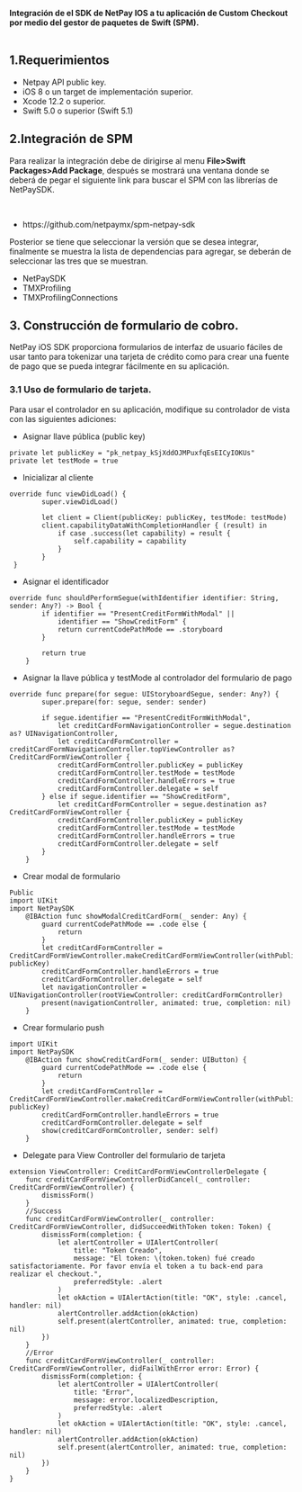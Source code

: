 **Integración de el SDK de NetPay IOS a tu aplicación de Custom Checkout por medio del gestor de paquetes de Swift (SPM).**
<br/><br/>
<h2>1.Requerimientos</h2>
<ul>
    <li>Netpay API public key.</li>
    <li>iOS 8 o un target de implementación superior.</li>
    <li>Xcode 12.2 o superior.</li>
    <li>Swift 5.0 o superior (Swift 5.1)</li>
</ul>
<h2>2.Integración de SPM</h2>
<p>Para realizar la integración debe de dirigirse al menu <b>File>Swift Packages>Add Package</b>, después se mostrará una ventana donde se deberá de pegar el siguiente link para buscar el SPM con las librerías de NetPaySDK.</p>
<br/>
<ul><li>https://github.com/netpaymx/spm-netpay-sdk</li></ul>
<p>Posterior se tiene que seleccionar la versión  que se desea integrar, finalmente se muestra la lista de dependencias para agregar, se deberán de seleccionar las tres que se muestran.</p>
<ul>
    <li>NetPaySDK</li>
    <li>TMXProfiling</li>
    <li>TMXProfilingConnections</li>
</ul>
<h2>3. Construcción de formulario de cobro.</h2>
<p>NetPay iOS SDK proporciona formularios de interfaz de usuario fáciles de usar tanto para tokenizar una tarjeta de crédito como para crear una fuente de pago que se pueda integrar fácilmente en su aplicación.</p>
<h3>3.1 Uso de formulario de tarjeta.</h3>
<p>Para usar el controlador en su aplicación, modifique su controlador de vista con las siguientes adiciones:</p>
<ul>
    <li>Asignar llave pública (public key)</li>
</ul>

    private let publicKey = "pk_netpay_kSjXddOJMPuxfqEsEICyIOKUs"
    private let testMode = true

<ul>
    <li>Inicializar al cliente</li>
</ul>

    override func viewDidLoad() {
            super.viewDidLoad()
    
            let client = Client(publicKey: publicKey, testMode: testMode)
            client.capabilityDataWithCompletionHandler { (result) in
                if case .success(let capability) = result {
                    self.capability = capability
                }
            }
     }

<ul>
    <li>Asignar el identificador</li>
</ul>

    override func shouldPerformSegue(withIdentifier identifier: String, sender: Any?) -> Bool {
            if identifier == "PresentCreditFormWithModal" ||
                identifier == "ShowCreditForm" {
                return currentCodePathMode == .storyboard
            }
    
            return true
        }

<ul>
    <li>Asignar la llave pública y testMode al controlador del formulario de pago</li>
</ul>

    override func prepare(for segue: UIStoryboardSegue, sender: Any?) {
            super.prepare(for: segue, sender: sender)
    
            if segue.identifier == "PresentCreditFormWithModal",
                let creditCardFormNavigationController = segue.destination as? UINavigationController,
                let creditCardFormController = creditCardFormNavigationController.topViewController as? CreditCardFormViewController {
                creditCardFormController.publicKey = publicKey
                creditCardFormController.testMode = testMode
                creditCardFormController.handleErrors = true
                creditCardFormController.delegate = self
            } else if segue.identifier == "ShowCreditForm",
                let creditCardFormController = segue.destination as? CreditCardFormViewController {
                creditCardFormController.publicKey = publicKey
                creditCardFormController.testMode = testMode
                creditCardFormController.handleErrors = true
                creditCardFormController.delegate = self
            }
        }

<ul>
    <li>Crear modal de formulario</li>
</ul>


    Public
    import UIKit
    import NetPaySDK
        @IBAction func showModalCreditCardForm(_ sender: Any) {
            guard currentCodePathMode == .code else {
                return
            }
            let creditCardFormController = CreditCardFormViewController.makeCreditCardFormViewController(withPublicKey: publicKey)
            creditCardFormController.handleErrors = true
            creditCardFormController.delegate = self
            let navigationController = UINavigationController(rootViewController: creditCardFormController)
            present(navigationController, animated: true, completion: nil)
        }

<ul>
    <li>Crear formulario push</li>
</ul>


    import UIKit
    import NetPaySDK
        @IBAction func showCreditCardForm(_ sender: UIButton) {
            guard currentCodePathMode == .code else {
                return
            }
            let creditCardFormController = CreditCardFormViewController.makeCreditCardFormViewController(withPublicKey: publicKey)
            creditCardFormController.handleErrors = true
            creditCardFormController.delegate = self
            show(creditCardFormController, sender: self)
        }

<ul>
    <li>Delegate para View Controller del formulario de tarjeta</li>
</ul>



    extension ViewController: CreditCardFormViewControllerDelegate {
        func creditCardFormViewControllerDidCancel(_ controller: CreditCardFormViewController) {
            dismissForm()
        }
        //Success
        func creditCardFormViewController(_ controller: CreditCardFormViewController, didSucceedWithToken token: Token) {
            dismissForm(completion: {
                let alertController = UIAlertController(
                    title: "Token Creado",
                    message: "El token: \(token.token) fué creado satisfactoriamente. Por favor envía el token a tu back-end para realizar el checkout.",
                    preferredStyle: .alert
                )
                let okAction = UIAlertAction(title: "OK", style: .cancel, handler: nil)
                alertController.addAction(okAction)
                self.present(alertController, animated: true, completion: nil)
            })
        }
        //Error
        func creditCardFormViewController(_ controller: CreditCardFormViewController, didFailWithError error: Error) {
            dismissForm(completion: {
                let alertController = UIAlertController(
                    title: "Error",
                    message: error.localizedDescription,
                    preferredStyle: .alert
                )
                let okAction = UIAlertAction(title: "OK", style: .cancel, handler: nil)
                alertController.addAction(okAction)
                self.present(alertController, animated: true, completion: nil)
            })
        }
    }
